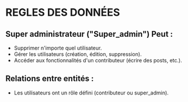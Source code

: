 # REGLES DES DONNÉES

## Super administrateur ("Super_admin") Peut :
* Supprimer n'importe quel utilisateur.
* Gérer les utilisateurs (création, édition, suppression).
* Accéder aux fonctionnalités d'un contributeur (écrire des posts, etc.).

## Relations entre entités :
* Les utilisateurs ont un rôle défini (contributeur ou super_admin).
